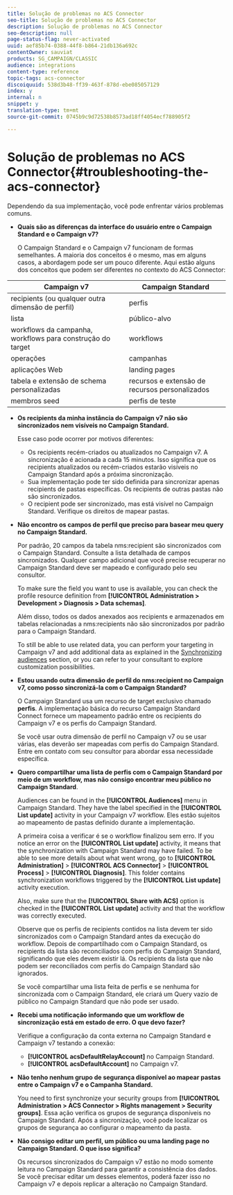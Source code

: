 ```yaml
---
title: Solução de problemas no ACS Connector
seo-title: Solução de problemas no ACS Connector
description: Solução de problemas no ACS Connector
seo-description: null
page-status-flag: never-activated
uuid: aef85b74-0388-44f8-b864-21db136a692c
contentOwner: sauviat
products: SG_CAMPAIGN/CLASSIC
audience: integrations
content-type: reference
topic-tags: acs-connector
discoiquuid: 538d3b48-ff39-463f-878d-ebe085057129
index: y
internal: n
snippet: y
translation-type: tm+mt
source-git-commit: 0745b9c9d72538b8573ad18ff4054ecf788905f2

---
```



# Solução de problemas no ACS Connector{#troubleshooting-the-acs-connector}

Dependendo da sua implementação, você pode enfrentar vários problemas comuns.

* **Quais são as diferenças da interface do usuário entre o Campaign Standard e o Campaign v7?**

   O Campaign Standard e o Campaign v7 funcionam de formas semelhantes. A maioria dos conceitos é o mesmo, mas em alguns casos, a abordagem pode ser um pouco diferente. Aqui estão alguns dos conceitos que podem ser diferentes no contexto do ACS Connector:

<table> 
 <thead> 
  <tr> 
   <th> Campaign v7<br /> </th> 
   <th> Campaign Standard<br /> </th> 
  </tr> 
 </thead> 
 <tbody> 
  <tr> 
   <td> recipients (ou qualquer outra dimensão de perfil)<br /> </td> 
   <td> perfis<br /> </td> 
  </tr> 
  <tr> 
   <td> lista<br /> </td> 
   <td> público-alvo<br /> </td> 
  </tr> 
  <tr> 
   <td> workflows da campanha, workflows para construção do target<br /> </td> 
   <td> workflows<br /> </td> 
  </tr> 
  <tr> 
   <td> operações<br /> </td> 
   <td> campanhas<br /> </td> 
  </tr> 
  <tr> 
   <td> aplicações Web<br /> </td> 
   <td> landing pages<br /> </td> 
  </tr> 
  <tr> 
   <td> tabela e extensão de schema personalizadas<br /> </td> 
   <td> recursos e extensão de recursos personalizados<br /> </td> 
  </tr> 
  <tr> 
   <td> membros seed<br /> </td> 
   <td> perfis de teste<br /> </td> 
  </tr> 
 </tbody> 
</table>

* **Os recipients da minha instância do Campaign v7 não são sincronizados nem visíveis no Campaign Standard.**

   Esse caso pode ocorrer por motivos diferentes:

   * Os recipients recém-criados ou atualizados no Campaign v7. A sincronização é acionada a cada 15 minutos. Isso significa que os recipients atualizados ou recém-criados estarão visíveis no Campaign Standard após a próxima sincronização.
   * Sua implementação pode ter sido definida para sincronizar apenas recipients de pastas específicas. Os recipients de outras pastas não são sincronizados.
   * O recipient pode ser sincronizado, mas está visível no Campaign Standard. Verifique os direitos de mapear pastas.

* **Não encontro os campos de perfil que preciso para basear meu query no Campaign Standard.**

   Por padrão, 20 campos da tabela nms:recipient são sincronizados com o Campaign Standard. Consulte a lista detalhada de campos sincronizados. Qualquer campo adicional que você precise recuperar no Campaign Standard deve ser mapeado e configurado pelo seu consultor.

   To make sure the field you want to use is available, you can check the profile resource definition from **[!UICONTROL Administration > Development > Diagnosis > Data schemas]**.

   Além disso, todos os dados anexados aos recipients e armazenados em tabelas relacionadas a nms:recipients não são sincronizados por padrão para o Campaign Standard.

   To still be able to use related data, you can perform your targeting in Campaign v7 and add additional data as explained in the [Synchronizing audiences](../../integrations/using/synchronizing-audiences.md) section, or you can refer to your consultant to explore customization possibilities.

* **Estou usando outra dimensão de perfil do nms:recipient no Campaign v7, como posso sincronizá-la com o Campaign Standard?**

   O Campaign Standard usa um recurso de target exclusivo chamado **perfis**. A implementação básica do recurso Campaign Standard Connect fornece um mapeamento padrão entre os recipients do Campaign v7 e os perfis do Campaign Standard.

   Se você usar outra dimensão de perfil no Campaign v7 ou se usar várias, elas deverão ser mapeadas com perfis do Campaign Standard. Entre em contato com seu consultor para abordar essa necessidade específica.

* **Quero compartilhar uma lista de perfis com o Campaign Standard por meio de um workflow, mas não consigo encontrar meu público no Campaign Standard**.

   Audiences can be found in the **[!UICONTROL Audiences]** menu in Campaign Standard. They have the label specified in the **[!UICONTROL List update]** activity in your Campaign v7 workflow. Eles estão sujeitos ao mapeamento de pastas definido durante a implementação.

   A primeira coisa a verificar é se o workflow finalizou sem erro. If you notice an error on the **[!UICONTROL List update]** activity, it means that the synchronization with Campaign Standard may have failed. To be able to see more details about what went wrong, go to **[!UICONTROL Administration]** > **[!UICONTROL ACS Connector]** > **[!UICONTROL Process]** > **[!UICONTROL Diagnosis]**. This folder contains synchronization workflows triggered by the **[!UICONTROL List update]** activity execution.

   Also, make sure that the **[!UICONTROL Share with ACS]** option is checked in the **[!UICONTROL List update]** activity and that the workflow was correctly executed.

   Observe que os perfis de recipients contidos na lista devem ter sido sincronizados com o Campaign Standard antes da execução do workflow. Depois de compartilhado com o Campaign Standard, os recipients da lista são reconciliados com perfis do Campaign Standard, significando que eles devem existir lá. Os recipients da lista que não podem ser reconciliados com perfis do Campaign Standard são ignorados.

   Se você compartilhar uma lista feita de perfis e se nenhuma for sincronizada com o Campaign Standard, ele criará um Query vazio de público no Campaign Standard que não pode ser usado.

* **Recebi uma notificação informando que um workflow de sincronização está em estado de erro. O que devo fazer?**

   Verifique a configuração da conta externa no Campaign Standard e Campaign v7 testando a conexão:

   * **[!UICONTROL acsDefaultRelayAccount]** no Campaign Standard.
   * **[!UICONTROL acsDefaultAccount]** no Campaign v7.

* **Não tenho nenhum grupo de segurança disponível ao mapear pastas entre o Campaign v7 e o Campanha Standard.**

   You need to first synchronize your security groups from **[!UICONTROL Administration > ACS Connector > Rights management > Security groups]**. Essa ação verifica os grupos de segurança disponíveis no Campaign Standard. Após a sincronização, você pode localizar os grupos de segurança ao configurar o mapeamento da pasta.

* **Não consigo editar um perfil, um público ou uma landing page no Campaign Standard. O que isso significa?**

   Os recursos sincronizados do Campaign v7 estão no modo somente leitura no Campaign Standard para garantir a consistência dos dados. Se você precisar editar um desses elementos, poderá fazer isso no Campaign v7 e depois replicar a alteração no Campaign Standard.

